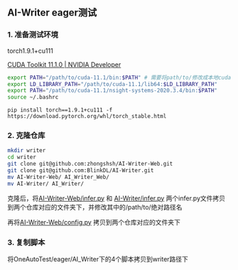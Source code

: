 ## AI-Writer eager测试

### 1. 准备测试环境

torch1.9.1+cu111

[CUDA Toolkit 11.1.0 | NVIDIA Developer](https://developer.nvidia.com/cuda-11.1.0-download-archive?target_os=Linux&target_arch=x86_64&target_distro=Ubuntu&target_version=2004&target_type=runfilelocal)

```bash
export PATH="/path/to/cuda-11.1/bin:$PATH" # 需要将path/to/修改成本地cuda安装路径
export LD_LIBRARY_PATH="/path/to/cuda-11.1/lib64:$LD_LIBRARY_PATH"
export PATH="/path/to/cuda-11.1/nsight-systems-2020.3.4/bin:$PATH"
source ~/.bashrc
```

`pip install torch==1.9.1+cu111 -f https://download.pytorch.org/whl/torch_stable.html`

### 2. 克隆仓库

```bash
mkdir writer
cd writer
git clone git@github.com:zhongshsh/AI-Writer-Web.git
git clone git@github.com:BlinkDL/AI-Writer.git
mv AI-Writer-Web/ AI_Writer_Web/
mv AI-Writer/ AI_Writer/
```

克隆后，将[AI-Writer-Web/infer.py](https://github.com/xyn1201/AI-Writer-Web/blob/main/infer.py) 和 [AI-Writer/infer.py](https://github.com/xyn1201/AI-Writer/blob/main/infer.py) 两个infer.py文件拷贝到两个仓库对应的文件夹下，并修改其中的/path/to/绝对路径名

再将[AI-Writer-Web/config.py](https://github.com/xyn1201/AI-Writer-Web/blob/main/config.py) 拷贝到两个仓库对应的文件夹下

### 3. 复制脚本

将OneAutoTest/eager/AI_Writer下的4个脚本拷贝到writer路径下